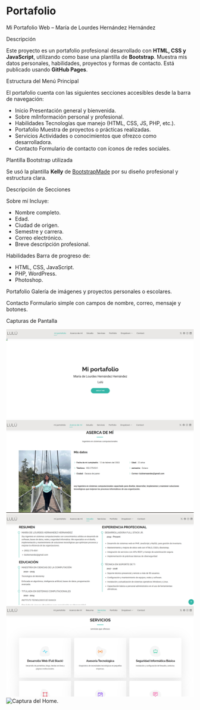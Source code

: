 # Portafolio
 Mi Portafolio Web – María de Lourdes Hernández Hernández

 Descripción

Este proyecto es un portafolio profesional desarrollado con **HTML, CSS y JavaScript**, utilizando como base una plantilla de **Bootstrap**. Muestra mis datos personales, habilidades, proyectos y formas de contacto. Está publicado usando **GitHub Pages**.


 Estructura del Menú Principal

El portafolio cuenta con las siguientes secciones accesibles desde la barra de navegación:

- Inicio Presentación general y bienvenida.
- Sobre míInformación personal y profesional.
- Habilidades Tecnologías que manejo (HTML, CSS, JS, PHP, etc.).
- Portafolio Muestra de proyectos o prácticas realizadas.
- Servicios Actividades o conocimientos que ofrezco como desarrolladora.
- Contacto Formulario de contacto con íconos de redes sociales.

Plantilla Bootstrap utilizada

Se usó la plantilla **Kelly** de [BootstrapMade](https://bootstrapmade.com/kelly-free-bootstrap-cv-resume-html-template/) por su diseño profesional y estructura clara.

 Descripción de Secciones

 Sobre mí
Incluye:
- Nombre completo.
- Edad.
- Ciudad de origen.
- Semestre y carrera.
- Correo electrónico.
- Breve descripción profesional.

 Habilidades
Barra de progreso de:
- HTML, CSS, JavaScript.
- PHP, WordPress.
- Photoshop.

 Portafolio
Galería de imágenes y proyectos personales o escolares.

 Contacto
Formulario simple con campos de nombre, correo, mensaje y botones.



 Capturas de Pantalla

![Captura del Home](https://github.com/lulu123hh/Portafolio/blob/56af90b01f72d7b287609ba0da2650f7c9bc5ea3/captura1.png)
![Captura del Home](https://github.com/lulu123hh/Portafolio/blob/3c7ff3bc04a2db720a62decd534cf863198e4cd3/captura2.png)
![Captura del Home](https://github.com/lulu123hh/Portafolio/blob/466ea4dd1a8defddcbf2ad11a223469df948882d/captura3.png)
![Captura del Home](https://github.com/lulu123hh/Portafolio/blob/7b872e39818f7c1e37fdcfb4c98f90edc4fd51d8/captura4.png)
![Captura del Home]().
